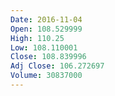 ```yaml
---
Date: 2016-11-04
Open: 108.529999
High: 110.25
Low: 108.110001
Close: 108.839996
Adj Close: 106.272697
Volume: 30837000
---
```


